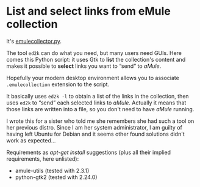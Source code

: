 # List and select links from eMule collection

It's [emulecollector.py](emulecollector.py).

The tool `ed2k` can do what you need, but many users need GUIs. Here
comes this Python script: it uses Gtk to **list** the collection's
content and makes it possible to **select** links you want to
“send” to *aMule*.

Hopefully your modern desktop environment allows you to associate
`.emulecollection` extension to the script.

It basically uses `ed2k -l` to obtain a list of the links in the
collection, then uses `ed2k` to “send” each selected links to
*aMule*. Actually it means that those links are written into a file,
so you don't need to have *aMule* running.

I wrote this for a sister who told me she remembers she had such a
tool on her previous distro. Since I am her system administrator,
I am guilty of having left Ubuntu for Debian and it seems other
found solutions didn't work as expected…

Requirements as *apt-get install* suggestions (plus all their implied
requirements, here unlisted):

- amule-utils (tested with 2.3.1)
- python-gtk2 (tested with 2.24.0)

